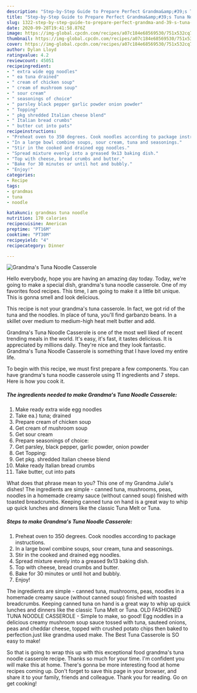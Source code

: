```yaml
---
description: "Step-by-Step Guide to Prepare Perfect Grandma&amp;#39;s Tuna Noodle Casserole"
title: "Step-by-Step Guide to Prepare Perfect Grandma&amp;#39;s Tuna Noodle Casserole"
slug: 1322-step-by-step-guide-to-prepare-perfect-grandma-and-39-s-tuna-noodle-casserole
date: 2020-09-28T19:41:58.876Z
image: https://img-global.cpcdn.com/recipes/a07c184e68569530/751x532cq70/grandmas-tuna-noodle-casserole-recipe-main-photo.jpg
thumbnail: https://img-global.cpcdn.com/recipes/a07c184e68569530/751x532cq70/grandmas-tuna-noodle-casserole-recipe-main-photo.jpg
cover: https://img-global.cpcdn.com/recipes/a07c184e68569530/751x532cq70/grandmas-tuna-noodle-casserole-recipe-main-photo.jpg
author: Dylan Lloyd
ratingvalue: 4.2
reviewcount: 45051
recipeingredient:
- " extra wide egg noodles"
- " ea tuna drained"
- " cream of chicken soup"
- " cream of mushroom soup"
- " sour cream"
- " seasonings of choice"
- " parsley black pepper garlic powder onion powder"
- " Topping"
- " pkg shredded Italian cheese blend"
- " Italian bread crumbs"
- " butter cut into pats"
recipeinstructions:
- "Preheat oven to 350 degrees. Cook noodles according to package instructions."
- "In a large bowl combine soups, sour cream, tuna and seasonings."
- "Stir in the cooked and drained egg noodles."
- "Spread mixture evenly into a greased 9x13 baking dish."
- "Top with cheese, bread crumbs and butter."
- "Bake for 30 minutes or until hot and bubbly."
- "Enjoy!"
categories:
- Recipe
tags:
- grandmas
- tuna
- noodle

katakunci: grandmas tuna noodle 
nutrition: 170 calories
recipecuisine: American
preptime: "PT16M"
cooktime: "PT30M"
recipeyield: "4"
recipecategory: Dinner

---
```



![Grandma&#39;s Tuna Noodle Casserole](https://img-global.cpcdn.com/recipes/a07c184e68569530/751x532cq70/grandmas-tuna-noodle-casserole-recipe-main-photo.jpg)

Hello everybody, hope you are having an amazing day today. Today, we're going to make a special dish, grandma&#39;s tuna noodle casserole. One of my favorites food recipes. This time, I am going to make it a little bit unique. This is gonna smell and look delicious.

This recipe is not your grandma&#39;s tuna casserole. In fact, we got rid of the tuna and the noodles. In place of tuna, you&#39;ll find garbanzo beans. In a skillet over medium to medium-high heat melt butter and add.

Grandma&#39;s Tuna Noodle Casserole is one of the most well liked of recent trending meals in the world. It's easy, it's fast, it tastes delicious. It is appreciated by millions daily. They're nice and they look fantastic. Grandma&#39;s Tuna Noodle Casserole is something that I have loved my entire life.


To begin with this recipe, we must first prepare a few components. You can have grandma&#39;s tuna noodle casserole using 11 ingredients and 7 steps. Here is how you cook it.

<!--inarticleads1-->

##### The ingredients needed to make Grandma&#39;s Tuna Noodle Casserole:

1. Make ready  extra wide egg noodles
1. Take  ea.) tuna; drained
1. Prepare  cream of chicken soup
1. Get  cream of mushroom soup
1. Get  sour cream
1. Prepare  seasonings of choice:
1. Get  parsley, black pepper, garlic powder, onion powder
1. Get  Topping:
1. Get  pkg. shredded Italian cheese blend
1. Make ready  Italian bread crumbs
1. Take  butter, cut into pats


What does that phrase mean to you? This one of my Grandma Julie&#39;s dishes! The ingredients are simple - canned tuna, mushrooms, peas, noodles in a homemade creamy sauce (without canned soup) finished with toasted breadcrumbs. Keeping canned tuna on hand is a great way to whip up quick lunches and dinners like the classic Tuna Melt or Tuna. 

<!--inarticleads2-->

##### Steps to make Grandma&#39;s Tuna Noodle Casserole:

1. Preheat oven to 350 degrees. Cook noodles according to package instructions.
1. In a large bowl combine soups, sour cream, tuna and seasonings.
1. Stir in the cooked and drained egg noodles.
1. Spread mixture evenly into a greased 9x13 baking dish.
1. Top with cheese, bread crumbs and butter.
1. Bake for 30 minutes or until hot and bubbly.
1. Enjoy!


The ingredients are simple - canned tuna, mushrooms, peas, noodles in a homemade creamy sauce (without canned soup) finished with toasted breadcrumbs. Keeping canned tuna on hand is a great way to whip up quick lunches and dinners like the classic Tuna Melt or Tuna. OLD FASHIONED TUNA NOODLE CASSEROLE - Simple to make, so good! Egg noddles in a delicious creamy mushroom soup sauce tossed with tuna, sauteed onions, peas and cheddar cheese, topped with crushed potato chips then baked to perfection.just like grandma used make. The Best Tuna Casserole is SO easy to make! 

So that is going to wrap this up with this exceptional food grandma&#39;s tuna noodle casserole recipe. Thanks so much for your time. I'm confident you will make this at home. There's gonna be more interesting food at home recipes coming up. Don't forget to save this page in your browser, and share it to your family, friends and colleague. Thank you for reading. Go on get cooking!

